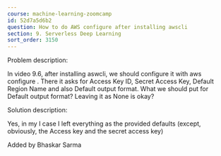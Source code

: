 ```yaml
---
course: machine-learning-zoomcamp
id: 52d7a5d6b2
question: How to do AWS configure after installing awscli
section: 9. Serverless Deep Learning
sort_order: 3150
---
```


Problem description:

In video 9.6, after installing aswcli, we should configure it with aws configure . There it asks for Access Key ID, Secret Access Key, Default Region Name and also Default output format. What we should put for Default output format? Leaving it as  None is okay?

Solution description:

Yes, in my I case I left everything as the provided defaults (except, obviously, the Access key and the secret access key)

Added by Bhaskar Sarma

